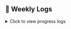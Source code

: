 ## 📘 Weekly Logs
<details>
<summary>Click to view progress logs</summary>

<!-- PROGRESS-START -->
# 🚀 Coding Journey Tracker

Welcome to my coding progress log! I'm actively solving problems to sharpen my skills and document my learning.

<!-- STATS-START -->
## 📊 Weekly Progress

- Problems solved this week: 4  
- Most frequent topic: DSA  
- Platform(s): LeetCode  
<!-- STATS-END -->

---

## 🧠 Problem-Solving Log

| Date | Problem | Platform | Tags |
|------|---------|----------|------|
| 2025-04-08 | [Two Sum](.\2025-04-08\two_sum.md) | Leetcode | DSA |
| 2025-04-08 | [Valid Anagram](.\2025-04-08\valid_anagram.md) | LeetCode | DSA |
| 2025-04-08 | [Contains Duplicate](.\2025-04-08\contains_duplicate.md) | LeetCode | DSA |
| 2025-04-09 | [Concatenation of Array](.\2025-04-09\concatenation_of_array.md) | LeetCode | DSA |
| 2025-04-09 | [Valid Palindrome](.\2025-04-09\valid_palindrome.md) | LeetCode | DSA |
| 2025-04-10 | [Longest Common Prefix](.\2025-04-10\longest_common_prefix.md) | LeetCode | DSA |
| 2025-04-11 | [Group Anagrams](.\2025-04-11\group_anagrams.md) | LeetCode | DSA |
| 2025-04-12 | [Binary Search](.\2025-04-12\binary_search.md) | LeetCode | DSA, Array, Binary Search |
| 2025-04-13 | [Search Insert Position](.\2025-04-13\search_insert_position.md) | LeetCode | DSA, Binary Search, Array |
| 2025-04-13 | [Find Smallest Letter Greater Than Target](.\2025-04-13\find_smallest_letter_greater_than_target.md) | LeetCode | DSA, Binary Search, Array |
| 2025-04-13 | [Count Negative Numbers in a Sorted Matrix](.\2025-04-13\count_negative_numbers_in_a_sorted_matrix.md) | LeetCode | Binary Search, Array, DSA |
| 2025-04-13 | [Find First and Last Position of Element in Sorted Array](.\2025-04-13\find_first_and_last_position_of_element_in_sorted_array.md) | LeetCode | Binary Search, Array, DSA |
| 2025-04-14 | [Find Right Interval](.\2025-04-14\find_right_interval.md) | LeetCode | Array, Binary Search, DSA |
| 2025-04-14 | [Time-Based Key-Value Store](.\2025-04-14\time-based_key-value_store.md) | LeetCode | Array, Binary Search, DSA |
| 2025-04-14 | [Snapshot Array](.\2025-04-14\snapshot_array.md) | LeetCode | Binary Search, Array, DSA |
| 2025-04-14 | [Search in Rotated Sorted Array](.\2025-04-14\search_in_rotated_sorted_array.md) | LeetCode | Binary Search, Array, DSA |
<!-- PROGRESS-END -->

---

### 📅 April 2025 Stats

- ✅ Problems Solved This Month: **16**
- 🎯 Total Problems Solved: **16**

---

🛠️ Automatically updated using a Python script  
✍️ Generated by `update_readme_with_stats.py`
</details>
